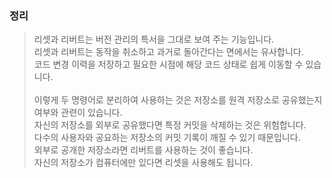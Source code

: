 ### 정리
> 리셋과 리버트는 버전 관리의 특서을 그대로 보여 주는 기능입니다.<br>
> 리셋과 리버트는 동작을 취소하고 과거로 돌아간다는 면에서는 유사합니다.<br>
> 코드 변경 이력을 저장하고 필요한 시점에 해당 코드 상태로 쉽게 이동할 수 있습니다.<br>
> <br>
> 이렇게 두 명령어로 분리하여 사용하는 것은 저장소를 원격 저장소로 공유했는지 여부와 관련이 있습니다.<br>
> 자신의 저장소를 외부로 공유했다면 특정 커밋을 삭제하는 것은 위험합니다.<br>
> 다수의 사용자와 공요하는 저장소의 커밋 기록이 깨질 수 있기 때문입니다.<br>
> 외부로 공개한 저장소라면 리버트를 사용하는 것이 좋습니다.<br>
> 자신의 저장소가 컴퓨터에만 있다면 리셋을 사용해도 됩니다.<br>
>

